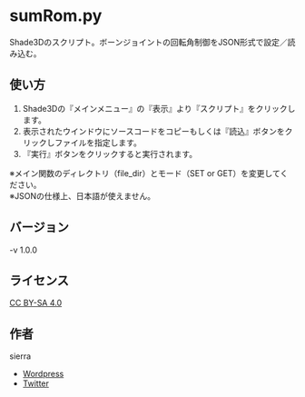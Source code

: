 # sumRom.py
Shade3Dのスクリプト。ボーンジョイントの回転角制御をJSON形式で設定／読み込む。

## 使い方
1. Shade3Dの『メインメニュー』の『表示』より『スクリプト』をクリックします。
2. 表示されたウインドウにソースコードをコピーもしくは『読込』ボタンをクリックしファイルを指定します。
3. 『実行』ボタンをクリックすると実行されます。

※メイン関数のディレクトリ（file_dir）とモード（SET or GET）を変更してください。  
※JSONの仕様上、日本語が使えません。


## バージョン
-v 1.0.0

## ライセンス
[CC BY-SA 4.0](https://creativecommons.org/licenses/by-sa/4.0/)

## 作者
sierra  
- [Wordpress](http://tenteroring.luna.ddns.vc/sierra/)  
- [Twitter](https://twitter.com/sierra2501?lang=ja)
